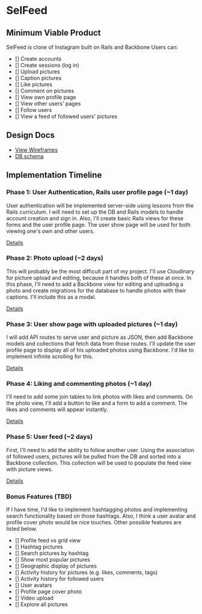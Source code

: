 # SelFeed

## Minimum Viable Product
SelFeed is clone of Instagram built on Rails and Backbone
Users can:

- [] Create accounts
- [] Create sessions (log in)
- [] Upload pictures
- [] Caption pictures
- [] Like pictures
- [] Comment on pictures
- [] View own profile page
- [] View other users' pages
- [] Follow users
- [] View a feed of followed users' pictures

## Design Docs
* [View Wireframes][views]
* [DB schema][schema]

[views]: ./docs/views.md
[schema]: ./docs/schema.md

## Implementation Timeline

### Phase 1: User Authentication, Rails user profile page (~1 day)
User authentication will be implemented server-side using lessons from the Rails curriculum. I will need to set up the DB and Rails models to handle account creation and sign in. Also, I'll create basic Rails views for these forms and the user profile page. The user show page will be used for both viewing one's own and other users.

[Details][phase-one]

### Phase 2: Photo upload (~2 days)
This will probably be the most difficult part of my project. I'll use Cloudinary for picture upload and editing, because it handles both of these at once. In this phase, I'll need to add a Backbone view for editing and uploading a photo and create migrations for the database to handle photos with their captions. I'll include this as a modal.

[Details][phase-two]

### Phase 3: User show page with uploaded pictures (~1 day)
I will add API routes to serve user and picture as JSON, then add Backbone models and collections that fetch data from those routes. I'll update the user profile page to display all of his uploaded photos using Backbone. I'd like to implement infinite scrolling for this.

[Details][phase-three]

### Phase 4: Liking and commenting photos (~1 day)
I'll need to add some join tables to link photos with likes and comments. On the photo view, I'll add a button to like and a form to add a comment. The likes and comments will appear instantly.

[Details][phase-four]

### Phase 5: User feed (~2 days)
First, I'll need to add the ability to follow another user. Using the association of followed users, pictures will be pulled from the DB and sorted into a Backbone collection. This collection will be used to populate the feed view with picture views.

[Details][phase-five]

### Bonus Features (TBD)
If I have time, I'd like to implement hashtagging photos and implementing search functionality based on those hashtags. Also, I think a user avatar and profile cover photo would be nice touches. Other possible features are listed below.

- [] Profile feed vs grid view
- [] Hashtag pictures
- [] Search pictures by hashtag
- [] Show most popular pictures
- [] Geographic display of pictures
- [] Activity history for pictures (e.g. likes, comments, tags)
- [] Activity history for followed users
- [] User avatars
- [] Profile page cover photo
- [] Video upload
- [] Explore all pictures

[phase-one]: ./docs/phases/phase1.md
[phase-two]: ./docs/phases/phase2.md
[phase-three]: ./docs/phases/phase3.md
[phase-four]: ./docs/phases/phase4.md
[phase-five]: ./docs/phases/phase5.md
